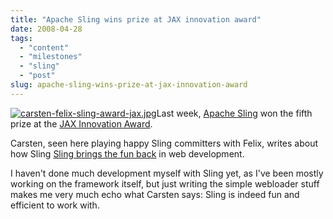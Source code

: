 ```yaml
---
title: "Apache Sling wins prize at JAX innovation award"
date: 2008-04-28
tags: 
  - "content"
  - "milestones"
  - "sling"
  - "post"
slug: apache-sling-wins-prize-at-jax-innovation-award
---
```


[![carsten-felix-sling-award-jax.jpg](/assets/images//carsten-felix-sling-award-jax.jpg)](http://dev.day.com/microsling/content/blogs/main/jaxaward2.html)Last week, [Apache Sling](http://incubator.apache.org/sling) won the fifth prize at the [JAX Innovation Award](http://jax-award.de/jax_award/index_eng.php).

Carsten, seen here playing happy Sling committers with Felix, writes about how Sling [Sling brings the fun back](http://www.osoco.org/blog/?p=33) in web development.

I haven't done much development myself with Sling yet, as I've been mostly working on the framework itself, but just writing the simple webloader stuff makes me very much echo what Carsten says: Sling is indeed fun and efficient to work with.
